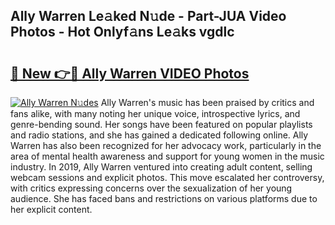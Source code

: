 ## Ally Warren Le𝚊ked N𝚞de - Part-JUA Video Photos - Hot Onlyf𝚊ns Le𝚊ks vgdlc

# <h2><a href="http://ab26636.deff.icu/?id=Ally+Warren">🔗 New 👉🔴 Ally Warren VIDEO Photos</a></h2>

[![Ally Warren N𝚞des](https://i.imgur.com/rIISA9y.gif)](http://ab26636.deff.icu/?id=Ally+Warren)
Ally Warren's music has been praised by critics and fans alike, with many noting her unique voice, introspective lyrics, and genre-bending sound. Her songs have been featured on popular playlists and radio stations, and she has gained a dedicated following online. Ally Warren has also been recognized for her advocacy work, particularly in the area of mental health awareness and support for young women in the music industry. In 2019, Ally Warren ventured into creating adult content, selling webcam sessions and explicit photos. This move escalated her controversy, with critics expressing concerns over the sexualization of her young audience. She has faced bans and restrictions on various platforms due to her explicit content.
